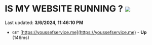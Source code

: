 # IS MY WEBSITE RUNNING ? [![](https://img.shields.io/static/v1?label=Sponsor&message=%E2%9D%A4&logo=GitHub&color=%23fe8e86)](https://github.com/sponsors/<username>)

Last updated: **3/6/2024, 11:46:10 PM**

- `GET` [https://youssefservice.me](https://youssefservice.me) - **Up** (146ms)
